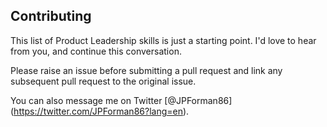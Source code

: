 ## Contributing
This list of Product Leadership skills is just a starting point. I'd love to hear from you, and continue this conversation.

Please raise an issue before submitting a pull request and link any subsequent pull request to the original issue.

You can also message me on Twitter [@JPForman86] (https://twitter.com/JPForman86?lang=en).
